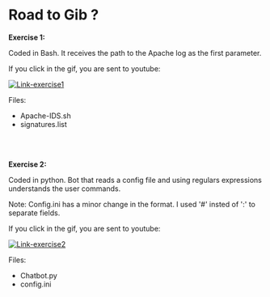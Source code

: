 # Road to Gib ?


<b>Exercise 1:</b>

Coded in Bash. It receives the path to the Apache log as the first parameter.

If you click in the gif, you are sent to youtube:

[![Link-exercise1](https://i.imgur.com/cYqsajS.gif)](https://www.youtube.com/watch?v=hxArxdov6m8)

Files:
  - Apache-IDS.sh
  - signatures.list





<br/>
<br/>





<b>Exercise 2:</b>

Coded in python. Bot that reads a config file and using regulars expressions understands the user commands.</p>
Note: Config.ini has a minor change in the format. I used '#' insted of ':' to separate fields.

If you click in the gif, you are sent to youtube:

[![Link-exercise2](https://i.imgur.com/WcSBcUk.gif)](https://www.youtube.com/watch?v=7M_JxDnWyGc)

Files:
  - Chatbot.py
  - config.ini
